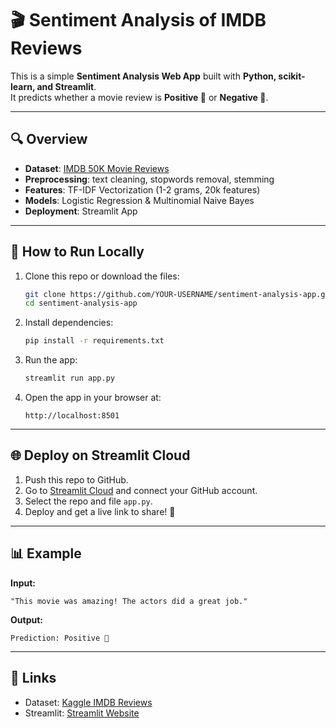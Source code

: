 # 🎬 Sentiment Analysis of IMDB Reviews

This is a simple **Sentiment Analysis Web App** built with **Python, scikit-learn, and Streamlit**.  
It predicts whether a movie review is **Positive 🙂** or **Negative 🙁**.

---

## 🔍 Overview
- **Dataset**: [IMDB 50K Movie Reviews](https://www.kaggle.com/datasets/lakshmi25npathi/imdb-dataset-of-50k-movie-reviews)  
- **Preprocessing**: text cleaning, stopwords removal, stemming  
- **Features**: TF-IDF Vectorization (1-2 grams, 20k features)  
- **Models**: Logistic Regression & Multinomial Naive Bayes  
- **Deployment**: Streamlit App  

---

## 🚀 How to Run Locally

1. Clone this repo or download the files:
   ```bash
   git clone https://github.com/YOUR-USERNAME/sentiment-analysis-app.git
   cd sentiment-analysis-app
   ```

2. Install dependencies:
   ```bash
   pip install -r requirements.txt
   ```

3. Run the app:
   ```bash
   streamlit run app.py
   ```

4. Open the app in your browser at:
   ```
   http://localhost:8501
   ```

---

## 🌐 Deploy on Streamlit Cloud

1. Push this repo to GitHub.  
2. Go to [Streamlit Cloud](https://share.streamlit.io/) and connect your GitHub account.  
3. Select the repo and file `app.py`.  
4. Deploy and get a live link to share! 🎉  

---

## 📊 Example

**Input:**  
```
"This movie was amazing! The actors did a great job."
```

**Output:**  
```
Prediction: Positive 🙂
```

---

## 🔗 Links
- Dataset: [Kaggle IMDB Reviews](https://www.kaggle.com/datasets/lakshmi25npathi/imdb-dataset-of-50k-movie-reviews)
- Streamlit: [Streamlit Website](https://sentiment-analysis-app-2hxggakcdw3rl2zy2ltze9.streamlit.app/)

